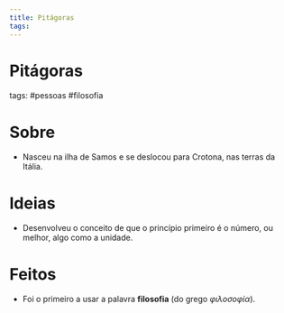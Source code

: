 ```yaml
---
title: Pitágoras
tags: 
---
```

# Pitágoras
tags: #pessoas #filosofia 
# Sobre
- Nasceu na ilha de Samos e se deslocou para Crotona, nas terras da Itália.
# Ideias
- Desenvolveu o conceito de que o princípio primeiro é o número, ou melhor, algo como a unidade.
# Feitos
- Foi o primeiro a usar a palavra **filosofia** (do grego *φιλοσοφία*).
